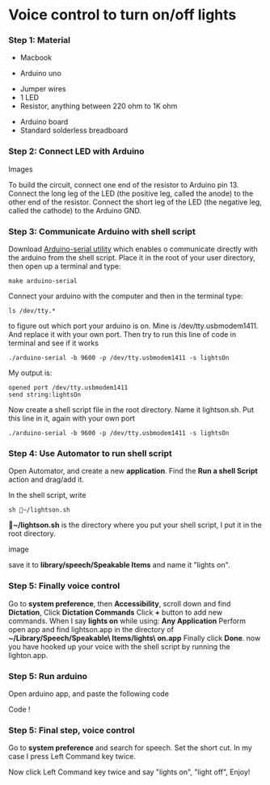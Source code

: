 # Voice control to turn on/off lights

### Step 1: Material 

* Macbook
- Arduino uno
+ Jumper wires
+ 1 LED
+ Resistor, anything between 220 ohm to 1K ohm
- Arduino board
- Standard solderless breadboard

### Step 2: Connect LED with Arduino 

Images 



To build the circuit, connect one end of the resistor to Arduino pin 13. Connect the long leg of the LED (the positive leg, called the anode) to the other end of the resistor. Connect the short leg of the LED (the negative leg, called the cathode) to the Arduino GND.



### Step 3: Communicate Arduino with shell script

Download [Arduino-serial utility](http://todbot.com/blog/2006/12/06/arduino-serial-c-code-to-talk-to-arduino/comment-page-2/) which enables o communicate directly with the arduino from the shell script. Place it in the root of your user directory, then open up a terminal and type:

```
make arduino-serial

```
Connect your arduino with the computer and then in the terminal type:

```
ls /dev/tty.*
```

to figure out which port your arduino is on. Mine is /dev/tty.usbmodem1411. And replace it with your own port. Then try to run this line of code in terminal and see if it works 

```
./arduino-serial -b 9600 -p /dev/tty.usbmodem1411 -s lightsOn

```


My output is:

```
opened port /dev/tty.usbmodem1411
send string:lightsOn
```

Now create a shell script file in the root directory. Name it lightson.sh. Put this line in it, again with your own port 

```
./arduino-serial -b 9600 -p /dev/tty.usbmodem1411 -s lightsOn

```


### Step 4: Use Automator to run shell script

Open Automator, and create a new **application**. Find the **Run a shell Script** action and drag/add it. 

In the shell script, write 

```
sh ~/lightson.sh

```

**~/lightson.sh** is the directory where you put your shell script, I put it in the root directory.

image  


save it to **library/speech/Speakable Items** and name it "lights on".


### Step 5: Finally voice control

Go to **system preference**, then **Accessibility**, scroll down and find **Dictation**, Click **Dictation Commands** Click **+** button to add new commands. When I say **lights on** while using: **Any Application** Perform  open app and find lightson.app in the directory of **~/Library/Speech/Speakable\ Items/lights\ on.app** Finally click **Done**. now you have hooked up your voice with the shell script by running the lighton.app.


### Step 5: Run arduino 

Open arduino app, and paste the following code 


Code !





### Step 5: Final step, voice control 

Go to **system preference** and search for speech. Set the short cut. In my case I press Left Command key twice. 

Now click Left Command key twice and say "lights on", "light off", Enjoy! 
  





